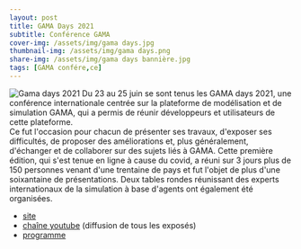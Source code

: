 ```yaml
---
layout: post
title: GAMA Days 2021
subtitle: Conférence GAMA
cover-img: /assets/img/gama days.jpg
thumbnail-img: /assets/img/gama days.png
share-img: /assets/img/gama days bannière.jpg
tags: [GAMA confére,ce]
---
```


![Gama days 2021](https://gama-platform.github.io/img/cities_gama.png)
Du 23 au 25 juin se sont tenus les GAMA days 2021, une conférence internationale centrée sur la plateforme de modélisation et de simulation GAMA, qui a permis de réunir développeurs et utilisateurs de cette plateforme.  
Ce fut l'occasion pour chacun de présenter ses travaux, d'exposer ses difficultés, de proposer des améliorations et, plus généralement, d'échanger et de collaborer sur des sujets liés à GAMA. Cette première édition, qui s'est tenue en ligne à cause du covid, a réuni sur 3 jours plus de 150 personnes venant d'une trentaine de pays et fut l'objet de plus d'une soixantaine de  présentations. 
Deux tables rondes réunissant des experts internationaux de la simulation à base d'agents ont également été organisées. 

+ [site](https://www.irit.fr/GamaDays2021)
+ [chaîne youtube](https://www.youtube.com/playlist?list=PLIf4h7zpeBeHrK7GY7HeWojXniBU_6nN-) (diffusion de tous les exposés)
+ [programme](https://www.irit.fr/GamaDays2021/wp-content/uploads/2021/06/GAMA-Days-2021-Program.pdf)